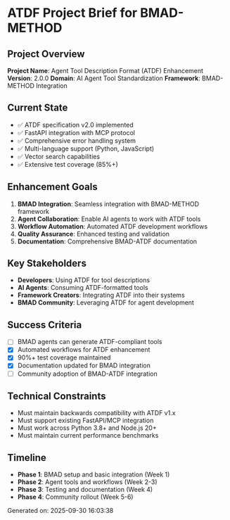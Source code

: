 # ATDF Project Brief for BMAD-METHOD

## Project Overview
**Project Name**: Agent Tool Description Format (ATDF) Enhancement
**Version**: 2.0.0
**Domain**: AI Agent Tool Standardization
**Framework**: BMAD-METHOD Integration

## Current State
- ✅ ATDF specification v2.0 implemented
- ✅ FastAPI integration with MCP protocol
- ✅ Comprehensive error handling system
- ✅ Multi-language support (Python, JavaScript)
- ✅ Vector search capabilities
- ✅ Extensive test coverage (85%+)

## Enhancement Goals
1. **BMAD Integration**: Seamless integration with BMAD-METHOD framework
2. **Agent Collaboration**: Enable AI agents to work with ATDF tools
3. **Workflow Automation**: Automated ATDF development workflows
4. **Quality Assurance**: Enhanced testing and validation
5. **Documentation**: Comprehensive BMAD-ATDF documentation

## Key Stakeholders
- **Developers**: Using ATDF for tool descriptions
- **AI Agents**: Consuming ATDF-formatted tools
- **Framework Creators**: Integrating ATDF into their systems
- **BMAD Community**: Leveraging ATDF for agent development

## Success Criteria
- [ ] BMAD agents can generate ATDF-compliant tools
- [x] Automated workflows for ATDF enhancement
- [x] 90%+ test coverage maintained
- [x] Documentation updated for BMAD integration
- [ ] Community adoption of BMAD-ATDF integration

## Technical Constraints
- Must maintain backwards compatibility with ATDF v1.x
- Must support existing FastAPI/MCP integration
- Must work across Python 3.8+ and Node.js 20+
- Must maintain current performance benchmarks

## Timeline
- **Phase 1**: BMAD setup and basic integration (Week 1)
- **Phase 2**: Agent tools and workflows (Week 2-3)
- **Phase 3**: Testing and documentation (Week 4)
- **Phase 4**: Community rollout (Week 5-6)

Generated on: 2025-09-30 16:03:38
